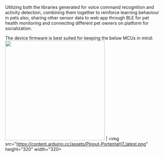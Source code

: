 Utilizing both the libraries generated for voice command recognition and activity detection, combining them together to reinforce learning behaviour in pets also, sharing other sensor data to web app through BLE for pet health monitoring and connecting different pet owners on platform for socialization.

The device firmware is best suited for keeping the below MCUs in mind:
<img src="https://content.arduino.cc/assets/Pinout-NANOsense_latest.png" height="320" width="320"> | <img src="https://content.arduino.cc/assets/Pinout-PortentaH7_latest.png" height="320" width="320>
